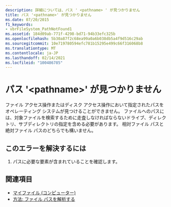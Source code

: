 ```yaml
---
description: 詳細については、パス ' <pathname> ' が見つかりません
title: パス '<pathname>' が見つかりません
ms.date: 07/20/2015
f1_keywords:
- vbrFileSystem_PathNotFound1
ms.assetid: 184d09ab-771f-4298-bd71-94b33efc325b
ms.openlocfilehash: 5b30a87f2c68ea99a0a6b038db5a4f9d516c29ab
ms.sourcegitcommit: 10e719780594efc781b15295e499c66f316068b8
ms.translationtype: MT
ms.contentlocale: ja-JP
ms.lasthandoff: 02/14/2021
ms.locfileid: "100486785"
---
```

# <a name="path-pathname-not-found"></a>パス '\<pathname>' が見つかりません

ファイル アクセス操作またはディスク アクセス操作において指定されたパスをオペレーティング システムが見つけることができません。 ファイルへのパスには、対象ファイルを検索するために走査しなければならないドライブ、ディレクトリ、サブディレクトリの指定を含める必要があります。 相対ファイル パスと絶対ファイル パスのどちらでも構いません。  
  
## <a name="to-correct-this-error"></a>このエラーを解決するには  
  
1. パスに必要な要素が含まれていることを確認します。  
  
## <a name="see-also"></a>関連項目

- [マイファイル (コンピューター)](xref:Microsoft.VisualBasic.FileIO.FileSystem)
- [方法: ファイル パスを解析する](../developing-apps/programming/drives-directories-files/how-to-parse-file-paths.md)
